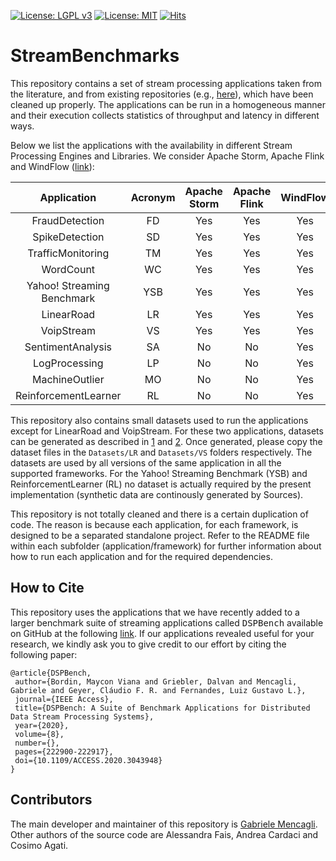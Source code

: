 [![License: LGPL v3](https://img.shields.io/badge/License-LGPL%20v3-blue.svg)](https://www.gnu.org/licenses/lgpl-3.0)
[![License: MIT](https://img.shields.io/badge/License-MIT-yellow.svg)](https://opensource.org/licenses/MIT)
[![Hits](https://hits.seeyoufarm.com/api/count/incr/badge.svg?url=https%3A%2F%2Fgithub.com%2FParaGroup%2FStreamBenchmarks&count_bg=%2379C83D&title_bg=%23555555&icon=&icon_color=%232F84E1&title=hits&edge_flat=false)](https://hits.seeyoufarm.com)

# StreamBenchmarks

This repository contains a set of stream processing applications taken from the literature, and from existing repositories (e.g., [here](https://github.com/GMAP/DSPBench)), which have been cleaned up properly. The applications can be run in a homogeneous manner and their execution collects statistics of throughput and latency in different ways.

Below we list the applications with the availability in different Stream Processing Engines and Libraries. We consider Apache Storm, Apache Flink and WindFlow ([link](https://github.com/ParaGroup/WindFlow)):

|         Application        | Acronym | Apache Storm | Apache Flink | WindFlow |
|:--------------------------:|:-------:|:------------:|:------------:|:--------:|
|       FraudDetection       |    FD   |      Yes     |      Yes     |    Yes   |
|       SpikeDetection       |    SD   |      Yes     |      Yes     |    Yes   |
|      TrafficMonitoring     |    TM   |      Yes     |      Yes     |    Yes   |
|          WordCount         |    WC   |      Yes     |      Yes     |    Yes   |
| Yahoo! Streaming Benchmark |   YSB   |      Yes     |      Yes     |    Yes   |
|         LinearRoad         |    LR   |      Yes     |      Yes     |    Yes   |
|         VoipStream         |    VS   |      Yes     |      Yes     |    Yes   |
|      SentimentAnalysis     |    SA   |      No      |      No      |    Yes   |
|        LogProcessing       |    LP   |      No      |      No      |    Yes   |
|       MachineOutlier       |    MO   |      No      |      No      |    Yes   |
|    ReinforcementLearner    |    RL   |      No      |      No      |    Yes   |

This repository also contains small datasets used to run the applications except for LinearRoad and VoipStream. For these two applications, datasets can be generated as described in [1](Storm/LinearRoad/README.md) and [2](Storm/VoipStream/README.md). Once generated, please copy the dataset files in the <code>Datasets/LR</code> and <code>Datasets/VS</code> folders respectively. The datasets are used by all versions of the same application in all the supported frameworks. For the Yahoo! Streaming Benchmark (YSB) and ReinforcementLearner (RL) no dataset is actually required by the present implementation (synthetic data are continously generated by Sources).

This repository is not totally cleaned and there is a certain duplication of code. The reason is because each application, for each framework, is designed to be a separated standalone project. Refer to the README file within each subfolder (application/framework) for further information about how to run each application and for the required dependencies.

## How to Cite
This repository uses the applications that we have recently added to a larger benchmark suite of streaming applications called <tt>DSPBench</tt> available on GitHub at the following [link](https://github.com/GMAP/DSPBench). If our applications revealed useful for your research, we kindly ask you to give credit to our effort by citing the following paper:
```
@article{DSPBench,
 author={Bordin, Maycon Viana and Griebler, Dalvan and Mencagli, Gabriele and Geyer, Cláudio F. R. and Fernandes, Luiz Gustavo L.},
 journal={IEEE Access},
 title={DSPBench: A Suite of Benchmark Applications for Distributed Data Stream Processing Systems},
 year={2020},
 volume={8},
 number={},
 pages={222900-222917},
 doi={10.1109/ACCESS.2020.3043948}
}
```

## Contributors
The main developer and maintainer of this repository is [Gabriele Mencagli](mailto:gabriele.mencagli@unipi.it). Other authors of the source code are Alessandra Fais, Andrea Cardaci and Cosimo Agati.
